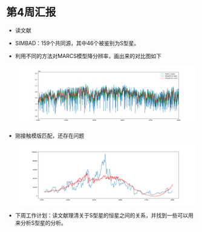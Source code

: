 # 第4周汇报

- 读文献

- SIMBAD：159个共同源，其中46个被鉴别为S型星。

- 利用不同的方法对MARCS模型降分辨率，画出来的对比图如下

  ![](./Figure/Degrade_Resolution_Compare.png)

- 刚接触模版匹配，还存在问题

  ![](./Figure/Modelmatch_example.png)

- 下周工作计划：读文献理清关于S型星的恒星之间的关系，并找到一些可以用来分析S型星的分析。
